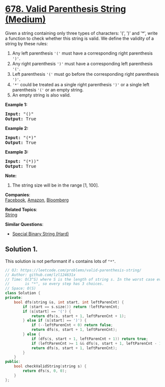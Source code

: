 # [678. Valid Parenthesis String (Medium)](https://leetcode.com/problems/valid-parenthesis-string/)

<p>
Given a string containing only three types of characters: '(', ')' and '*', write a function to check whether this string is valid. We define the validity of a string by these rules:
</p><ol>
<li>Any left parenthesis <code>'('</code> must have a corresponding right parenthesis <code>')'</code>.</li>
<li>Any right parenthesis <code>')'</code> must have a corresponding left parenthesis <code>'('</code>.</li>
<li>Left parenthesis <code>'('</code> must go before the corresponding right parenthesis <code>')'</code>.</li>
<li><code>'*'</code> could be treated as a single right parenthesis <code>')'</code> or a single left parenthesis <code>'('</code> or an empty string.</li>
<li>An empty string is also valid.</li>
</ol>
<p></p>

<p><b>Example 1:</b><br>
</p><pre><b>Input:</b> "()"
<b>Output:</b> True
</pre>
<p></p>

<p><b>Example 2:</b><br>
</p><pre><b>Input:</b> "(*)"
<b>Output:</b> True
</pre>
<p></p>

<p><b>Example 3:</b><br>
</p><pre><b>Input:</b> "(*))"
<b>Output:</b> True
</pre>
<p></p>

<p><b>Note:</b><br>
</p><ol>
<li>The string size will be in the range [1, 100].</li>
</ol>
<p></p>

**Companies**:  
[Facebook](https://leetcode.com/company/facebook), [Amazon](https://leetcode.com/company/amazon), [Bloomberg](https://leetcode.com/company/bloomberg)

**Related Topics**:  
[String](https://leetcode.com/tag/string/)

**Similar Questions**:
* [Special Binary String (Hard)](https://leetcode.com/problems/special-binary-string/)

## Solution 1.

This solution is not performant if `s` contains lots of `"*"`.

```cpp
// OJ: https://leetcode.com/problems/valid-parenthesis-string/
// Author: github.com/lzl124631x
// Time: O(3^S) where S is the length of string s. In the worst case every character
//       is "*", so every step has 3 choices.
// Space: O(S)
class Solution {
private:
    bool dfs(string &s, int start, int leftParenCnt) {
        if (start == s.size()) return !leftParenCnt;
        if (s[start] == '(') {
            return dfs(s, start + 1, leftParenCnt + 1);
        } else if (s[start] == ')') {
            if (--leftParenCnt < 0) return false;
            return dfs(s, start + 1, leftParenCnt);
        } else {
            if (dfs(s, start + 1, leftParenCnt + 1)) return true;
            if (leftParenCnt >= 1 && dfs(s, start + 1, leftParenCnt - 1)) return true;
            return dfs(s, start + 1, leftParenCnt);
        }
    }
public:
    bool checkValidString(string s) {
        return dfs(s, 0, 0);
    }
};
```